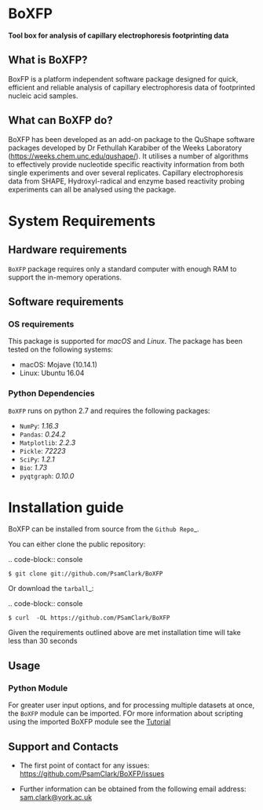 # BoXFP
 **Tool box for analysis of capillary electrophoresis footprinting data**

 ## What is BoXFP?

 BoxFP is a platform independent software package designed for quick, efficient and reliable analysis of capillary electrophoresis data of footprinted nucleic acid samples. 

## What can BoXFP do? 

BoXFP has been developed as an add-on package to the QuShape software packages developed by Dr Fethullah Karabiber of the Weeks Laboratory (https://weeks.chem.unc.edu/qushape/). It utilises a number of algorithms to effectively provide nucleotide specific reactivity information from both single experiments and  over several replicates. Capillary electrophoresis data from SHAPE, Hydroxyl-radical and enzyme based reactivity probing experiments can all be analysed using the package. 

# System Requirements

## Hardware requirements
`BoXFP` package requires only a standard computer with enough RAM to support the in-memory operations.

## Software requirements
### OS requirements
This package is supported for *macOS* and *Linux*. The package has been tested on the following systems:
+ macOS: Mojave (10.14.1)
+ Linux: Ubuntu 16.04

### Python Dependencies
`BoXFP` runs on python 2.7 and requires the following packages:

- `NumPy`: *1.16.3* 
- `Pandas`: *0.24.2*
- `Matplotlib`: *2.2.3*
- `Pickle`: *72223*
- `SciPy`: *1.2.1*
- `Bio`: *1.73*
- `pyqtgraph`: *0.10.0*

# Installation guide

BoXFP can be installed from source from the `Github Repo`_.

You can either clone the public repository:

.. code-block:: console

    $ git clone git://github.com/PsamClark/BoXFP

Or download the `tarball`_:

.. code-block:: console

    $ curl  -OL https://github.com/PSamClark/BoXFP

Given the requirements outlined above are met installation time will take less than 30 seconds

## Usage

### Python Module

For greater user input options, and for processing multiple datasets at once, the `BoXFP` module can be imported.
FOr more information about scripting using the imported BoXFP module see the [Tutorial](https://github.com/PsamClark/BoXFP/tree/python3_update/Tutorial)

## Support and Contacts

 - The first point of contact for any issues: 
 https://github.com/PsamClark/BoXFP/issues
 
 - Further information can be obtained from the following email address:
 sam.clark@york.ac.uk
 
